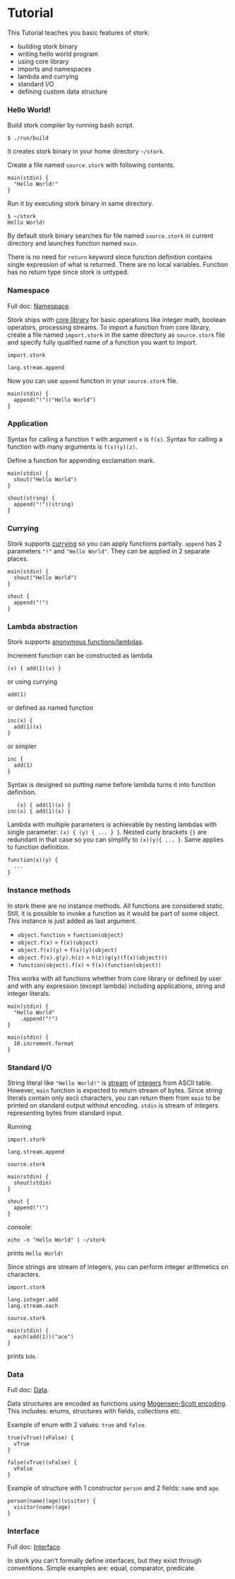 # Tutorial #

This Tutorial teaches you basic features of stork:
   - building stork binary
   - writing hello world program
   - using core library
   - imports and namespaces
   - lambda and currying
   - standard I/O
   - defining custom data structure

### Hello World! ###

Build stork compiler by running bash script.

    $ ./run/build

It creates stork binary in your home directory `~/stork`.

Create a file named `source.stork` with following contents.

    main(stdin) {
      "Hello World!"
    }

Run it by executing stork binary in same directory.

    $ ~/stork
    Hello World!

By default stork binary searches for file named `source.stork` in current directory and launches function named `main`.

There is no need for `return` keyword since function definition contains single expression of what is returned. There are no local variables. Function has no return type since stork is untyped.

### Namespace ###
Full doc: [Namespace](namespace.md).

Stork ships with [core library](../stork/core/lang/doc.md) for basic operations like integer math, boolean operators, processing streams. To import a function from core library, create a file named `import.stork` in the same directory as `source.stork` file and specify fully qualified name of a function you want to import.

`import.stork`

    lang.stream.append

Now you can use `append` function in your `source.stork` file.

    main(stdin) {
      append("!")("Hello World")
    }

### Application ###

Syntax for calling a function `f` with argument `x` is `f(x)`. Syntax for calling a function with many arguments is `f(x)(y)(z)`.

Define a function for appending exclamation mark.

    main(stdin) {
      shout("Hello World")
    }
    
    shout(string) {
      append("!")(string)
    }

### Currying ###

Stork supports [currying](https://en.wikipedia.org/wiki/Currying) so you can apply functions partially. `append` has 2 parameters `"!"` and `"Hello World"`. They can be applied in 2 separate places.

    main(stdin) {
      shout("Hello World")
    }
    
    shout {
      append("!")
    }

### Lambda abstraction ###

Stork supports [anonymous functions/lambdas](https://en.wikipedia.org/wiki/Lambda_calculus#lambdaAbstr).

Increment function can be constructed as lambda

    (x) { add(1)(x) }

or using currying

    add(1)

or defined as named function

    inc(x) {
      add(1)(x)
    }

or simpler

    inc {
      add(1)
    }

Syntax is designed so putting name before lambda turns it into function definition.

       (x) { add(1)(x) }
    inc(x) { add(1)(x) }

Lambda with multiple parameters is achievable by nesting lambdas with single parameter: `(x) { (y) { ... } }`. Nested curly brackets `{}` are redundant in that case so you can simplify to `(x)(y){ ... }`. Same applies to function definition.

    function(x)(y) {
      ...
    }

### Instance methods ###

In stork there are no instance methods. All functions are considered static. Still, it is possible to invoke a function as it would be part of some object. *This* instance is just added as last argument.

 - `object.function` = `function(object)`
 - `object.f(x)` = `f(x)(object)`
 - `object.f(x)(y)` = `f(x)(y)(object)`
 - `object.f(x).g(y).h(z)` = `h(z)(g(y)(f(x)(object)))`
 - `function(object).f(x)` = `f(x)(function(object))`

This works with all functions whether from core library or defined by user and with any expression (except lambda) including applications, string and integer literals.

    main(stdin) {
      "Hello World"
        .append("!")
    }

    main(stdin) {
      10.increment.format
    }

### Standard I/O ###

String literal like `"Hello World!"` is [stream](../stork/core/lang/stream/doc.md) of [integers](../stork/core/lang/integer/doc.md) from ASCII table. However, `main` function is expected to return stream of bytes. Since string literals contain only ascii characters, you can return them from `main` to be printed on standard output without encoding. `stdin` is stream of integers representing bytes from standard input.

Running

`import.stork`

    lang.stream.append

`source.stork`

    main(stdin) {
      shout(stdin)
    }
    
    shout {
      append("!")
    }

console:

    echo -n "Hello World" | ~/stork

prints `Hello World!`

Since strings are stream of integers, you can perform integer arithmetics on characters.

`import.stork`

    lang.integer.add
    lang.stream.each

`source.stork`

    main(stdin) {
      each(add(1))("ace")
    }

prints `bde`.

### Data ###
Full doc: [Data](data.md).

Data structures are encoded as functions using [Mogensen-Scott encoding](https://en.wikipedia.org/wiki/Mogensen%E2%80%93Scott_encoding). This includes: enums, structures with fields, collections etc.

Example of enum with 2 values: `true` and `false`.

    true(vTrue)(vFalse) {
      vTrue
    }
    
    false(vTrue)(vFalse) {
      vFalse
    }

Example of structure with 1 constructor `person` and 2 fields: `name` and `age`.

    person(name)(age)(visitor) {
      visitor(name)(age)
    }

### Interface ###
Full doc: [Interface](interface.md).

In stork you can't formally define interfaces, but they exist through conventions. Simple examples are: equal, comparator, predicate.
